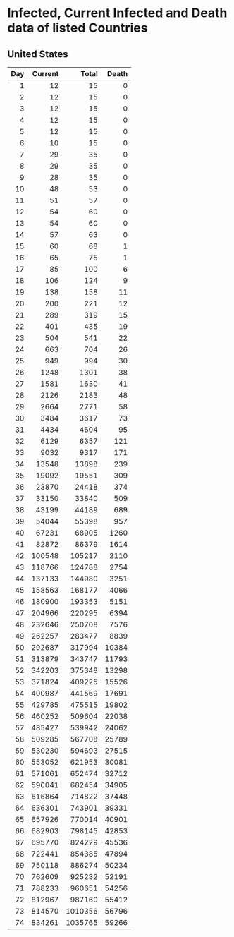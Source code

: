 # Infected, Current Infected and Death data of listed Countries
## United States
|Day	|Current	|Total	|Death|
|---: |-------: |-----: |---: |
|1	|12	|15	|0|
|2	|12	|15	|0|
|3	|12	|15	|0|
|4	|12	|15	|0|
|5	|12	|15	|0|
|6	|10	|15	|0|
|7	|29	|35	|0|
|8	|29	|35	|0|
|9	|28	|35	|0|
|10	|48	|53	|0|
|11	|51	|57	|0|
|12	|54	|60	|0|
|13	|54	|60	|0|
|14	|57	|63	|0|
|15	|60	|68	|1|
|16	|65	|75	|1|
|17	|85	|100	|6|
|18	|106	|124	|9|
|19	|138	|158	|11|
|20	|200	|221	|12|
|21	|289	|319	|15|
|22	|401	|435	|19|
|23	|504	|541	|22|
|24	|663	|704	|26|
|25	|949	|994	|30|
|26	|1248	|1301	|38|
|27	|1581	|1630	|41|
|28	|2126	|2183	|48|
|29	|2664	|2771	|58|
|30	|3484	|3617	|73|
|31	|4434	|4604	|95|
|32	|6129	|6357	|121|
|33	|9032	|9317	|171|
|34	|13548	|13898	|239|
|35	|19092	|19551	|309|
|36	|23870	|24418	|374|
|37	|33150	|33840	|509|
|38	|43199	|44189	|689|
|39	|54044	|55398	|957|
|40	|67231	|68905	|1260|
|41	|82872	|86379	|1614|
|42	|100548	|105217	|2110|
|43	|118766	|124788	|2754|
|44	|137133	|144980	|3251|
|45	|158563	|168177	|4066|
|46	|180900	|193353	|5151|
|47	|204966	|220295	|6394|
|48	|232646	|250708	|7576|
|49	|262257	|283477	|8839|
|50	|292687	|317994	|10384|
|51	|313879	|343747	|11793|
|52	|342203	|375348	|13298|
|53	|371824	|409225	|15526|
|54	|400987	|441569	|17691|
|55	|429785	|475515	|19802|
|56	|460252	|509604	|22038|
|57	|485427	|539942	|24062|
|58	|509285	|567708	|25789|
|59	|530230	|594693	|27515|
|60	|553052	|621953	|30081|
|61	|571061	|652474	|32712|
|62	|590041	|682454	|34905|
|63	|616864	|714822	|37448|
|64	|636301	|743901	|39331|
|65	|657926	|770014	|40901|
|66	|682903	|798145	|42853|
|67	|695770	|824229	|45536|
|68	|722441	|854385	|47894|
|69	|750118	|886274	|50234|
|70	|762609	|925232	|52191|
|71	|788233	|960651	|54256|
|72	|812967	|987160	|55412|
|73	|814570	|1010356	|56796|
|74	|834261	|1035765	|59266|
